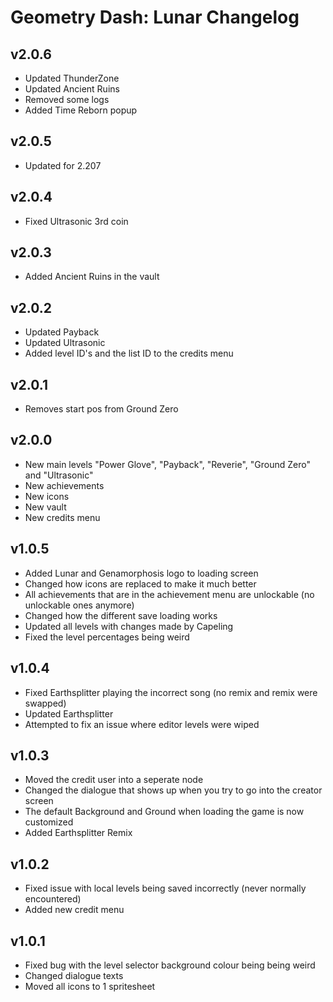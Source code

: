 # Geometry Dash: Lunar Changelog
## v2.0.6
- Updated ThunderZone
- Updated Ancient Ruins
- Removed some logs
- Added Time Reborn popup
## v2.0.5
- Updated for 2.207
## v2.0.4
- Fixed Ultrasonic 3rd coin
## v2.0.3
- Added Ancient Ruins in the vault
## v2.0.2
- Updated Payback
- Updated Ultrasonic
- Added level ID's and the list ID to the credits menu
## v2.0.1
- Removes start pos from Ground Zero
## v2.0.0
- New main levels "Power Glove", "Payback", "Reverie", "Ground Zero" and "Ultrasonic"
- New achievements
- New icons
- New vault
- New credits menu
## v1.0.5
- Added Lunar and Genamorphosis logo to loading screen
- Changed how icons are replaced to make it much better
- All achievements that are in the achievement menu are unlockable (no unlockable ones anymore)
- Changed how the different save loading works
- Updated all levels with changes made by Capeling
- Fixed the level percentages being weird
## v1.0.4
- Fixed Earthsplitter playing the incorrect song (no remix and remix were swapped)
- Updated Earthsplitter
- Attempted to fix an issue where editor levels were wiped
## v1.0.3
- Moved the credit user into a seperate node
- Changed the dialogue that shows up when you try to go into the creator screen
- The default Background and Ground when loading the game is now customized
- Added Earthsplitter Remix
## v1.0.2
- Fixed issue with local levels being saved incorrectly (never normally encountered)
- Added new credit menu
## v1.0.1
- Fixed bug with the level selector background colour being being weird
- Changed dialogue texts
- Moved all icons to 1 spritesheet